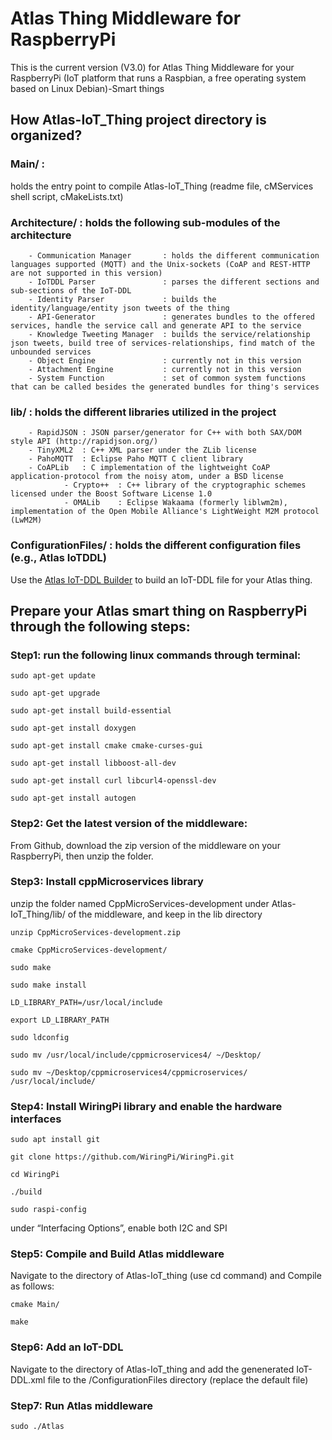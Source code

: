 # Atlas Thing Middleware for RaspberryPi

This is the current version (V3.0) for Atlas Thing Middleware for your RaspberryPi (IoT platform that runs a Raspbian, a free operating system based on Linux Debian)-Smart things

## How Atlas-IoT_Thing project directory is organized?

### Main/ : 
holds the entry point to compile Atlas-IoT_Thing  (readme file, cMServices shell script, cMakeLists.txt)

### Architecture/ : holds the following sub-modules of the architecture
		- Communication Manager       : holds the different communication languages supported (MQTT) and the Unix-sockets (CoAP and REST-HTTP are not supported in this version)
		- IoTDDL Parser               : parses the different sections and sub-sections of the IoT-DDL
		- Identity Parser             : builds the identity/language/entity json tweets of the thing
		- API-Generator               : generates bundles to the offered services, handle the service call and generate API to the service 
		- Knowledge Tweeting Manager  : builds the service/relationship json tweets, build tree of services-relationships, find match of the unbounded services
		- Object Engine               : currently not in this version
		- Attachment Engine           : currently not in this version
		- System Function             : set of common system functions that can be called besides the generated bundles for thing's services

### lib/ : holds the different libraries utilized in the project
		- RapidJSON : JSON parser/generator for C++ with both SAX/DOM style API (http://rapidjson.org/)
		- TinyXML2  : C++ XML parser under the ZLib license
		- PahoMQTT  : Eclipse Paho MQTT C client library
		- CoAPLib   : C implementation of the lightweight CoAP application-protocol from the noisy atom, under a BSD license
	            - Crypto++  : C++ library of the cryptographic schemes licensed under the Boost Software License 1.0
	            - OMALib    : Eclipse Wakaama (formerly liblwm2m), implementation of the Open Mobile Alliance's LightWeight M2M protocol (LwM2M)

### ConfigurationFiles/ : holds the different configuration files (e.g., Atlas IoTDDL) 
Use the [Atlas IoT-DDL Builder](https://www.cise.ufl.edu/~helal/Atlas-IoT-DDL-Builder.html)  to build an IoT-DDL file for your Atlas thing.


## Prepare your Atlas smart thing on RaspberryPi through the following steps:

### Step1: run the following linux commands through terminal:

```
sudo apt-get update
```

```
sudo apt-get upgrade
```

```
sudo apt-get install build-essential
```

```
sudo apt-get install doxygen
```

```
sudo apt-get install cmake cmake-curses-gui
```

```
sudo apt-get install libboost-all-dev
```

```
sudo apt-get install curl libcurl4-openssl-dev
```

```
sudo apt-get install autogen
```

### Step2: Get the latest version of the middleware:
From Github, download the zip version of the middleware on your RaspberryPi, then unzip the folder.

### Step3: Install cppMicroservices library
unzip the folder named CppMicroServices-development under Atlas-IoT_Thing/lib/ of the middleware, and keep in the lib directory

```
unzip CppMicroServices-development.zip
```

```
cmake CppMicroServices-development/
```

```
sudo make
```

```
sudo make install
```

```
LD_LIBRARY_PATH=/usr/local/include
```

```
export LD_LIBRARY_PATH
```

```
sudo ldconfig
```

```
sudo mv /usr/local/include/cppmicroservices4/ ~/Desktop/
```

```
sudo mv ~/Desktop/cppmicroservices4/cppmicroservices/ /usr/local/include/
```


### Step4: Install WiringPi library and enable the hardware interfaces
```
sudo apt install git
```

```
git clone https://github.com/WiringPi/WiringPi.git
```

```
cd WiringPi
```

```
./build
```

```
sudo raspi-config
```

under “Interfacing Options”, enable both I2C and SPI

### Step5: Compile and Build Atlas middleware
Navigate to the directory of Atlas-IoT_thing (use cd command) and Compile as follows:

```
cmake Main/
```

```
make
```

### Step6: Add an IoT-DDL
Navigate to the directory of Atlas-IoT_thing and add the genenerated IoT-DDL.xml file to the /ConfigurationFiles directory (replace the default file)

### Step7: Run Atlas middleware
```
sudo ./Atlas
```





